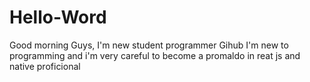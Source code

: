 # Hello-Word
Good morning Guys, I'm new student programmer Gihub
I'm new to programming and i'm very careful to become a promaldo in reat js and native proficional
